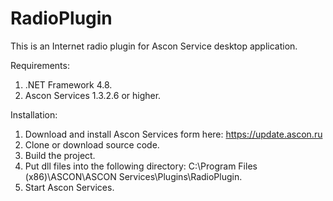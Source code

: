 # RadioPlugin
This is an Internet radio plugin for Ascon Service desktop application.

Requirements:
1. .NET Framework 4.8.
2. Ascon Services 1.3.2.6 or higher.

Installation:
1. Download and install Ascon Services form here: https://update.ascon.ru
2. Clone or download source code.
3. Build the project.
4. Put dll files into the following directory: C:\Program Files (x86)\ASCON\ASCON Services\Plugins\RadioPlugin.
5. Start Ascon Services.

